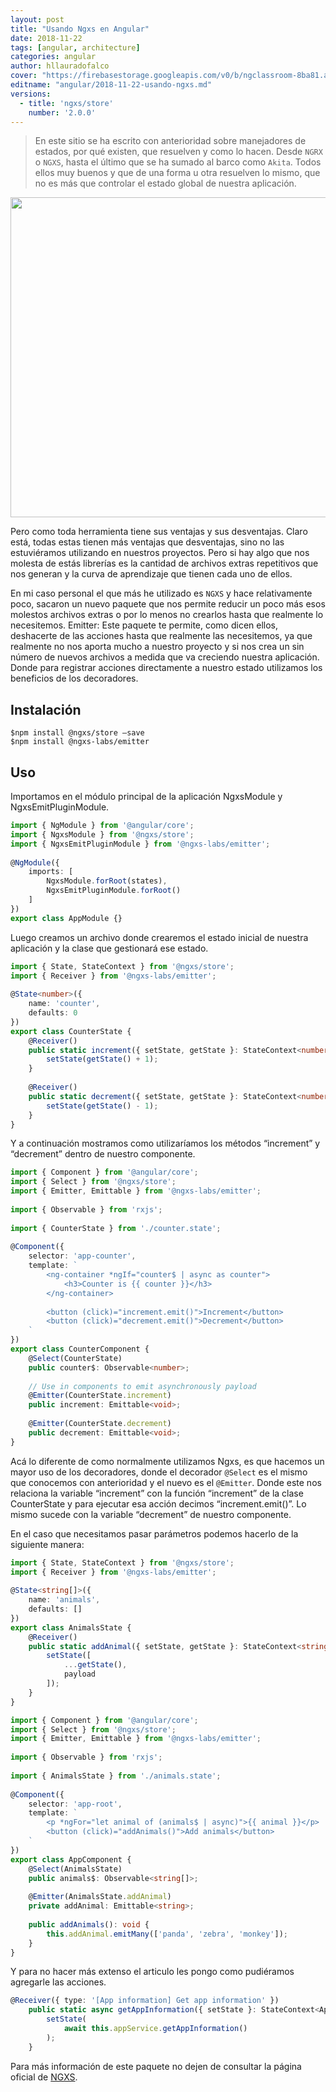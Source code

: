 ```yaml
---
layout: post
title: "Usando Ngxs en Angular"
date: 2018-11-22
tags: [angular, architecture]
categories: angular
author: hllauradofalco
cover: "https://firebasestorage.googleapis.com/v0/b/ngclassroom-8ba81.appspot.com/o/posts%2F2018-11-22-usando-ngxs%2Fcover.png?alt=media&token=a0243de8-2e35-44a7-b305-9d66fce9c037"
editname: "angular/2018-11-22-usando-ngxs.md"
versions:
  - title: 'ngxs/store'
    number: '2.0.0'
---
```

> En este sitio se ha escrito con anterioridad sobre manejadores de estados, por qué existen, que resuelven y como lo hacen. Desde `NGRX` o `NGXS`, hasta el último que se ha sumado al barco como `Akita`. Todos ellos muy buenos  y que de una forma u otra resuelven lo mismo, que no es más que controlar el estado global de nuestra aplicación.

<img width="1024" height="512" class="responsive" src="https://firebasestorage.googleapis.com/v0/b/ngclassroom-8ba81.appspot.com/o/posts%2F2018-11-22-usando-ngxs%2Fcover.png?alt=media&token=a0243de8-2e35-44a7-b305-9d66fce9c037"> 

 

Pero como toda herramienta tiene sus ventajas y sus desventajas. Claro está, todas estas tienen más ventajas que desventajas, sino no las estuviéramos utilizando en nuestros proyectos. Pero si hay algo que nos molesta de estás librerías es la cantidad de archivos extras repetitivos que nos generan y la curva de aprendizaje que tienen cada uno de ellos. 

En mi caso personal el que más he utilizado es `NGXS` y hace relativamente poco, sacaron un nuevo paquete que nos permite reducir un poco más esos molestos archivos extras o por lo menos no crearlos hasta que realmente lo necesitemos.
Emitter: Este paquete te permite, como dicen ellos, deshacerte de las acciones hasta que realmente las necesitemos, ya que realmente no nos aporta mucho a nuestro proyecto y si nos crea un sin número de nuevos archivos a medida que va creciendo nuestra aplicación. Donde para registrar acciones directamente a nuestro estado utilizamos los beneficios de los decoradores.

## Instalación

````
$npm install @ngxs/store –save
$npm install @ngxs-labs/emitter
````



## Uso

Importamos en el módulo principal de la aplicación NgxsModule y NgxsEmitPluginModule.

```ts
import { NgModule } from '@angular/core';
import { NgxsModule } from '@ngxs/store';
import { NgxsEmitPluginModule } from '@ngxs-labs/emitter';
​
@NgModule({
    imports: [
        NgxsModule.forRoot(states),
        NgxsEmitPluginModule.forRoot()
    ]
})
export class AppModule {}
```

Luego creamos un archivo donde crearemos el estado inicial de nuestra aplicación y la clase que gestionará ese estado.

```ts
import { State, StateContext } from '@ngxs/store';
import { Receiver } from '@ngxs-labs/emitter';
​
@State<number>({
    name: 'counter',
    defaults: 0
})
export class CounterState {
    @Receiver()
    public static increment({ setState, getState }: StateContext<number>) {
        setState(getState() + 1);
    }
​
    @Receiver()
    public static decrement({ setState, getState }: StateContext<number>) {
        setState(getState() - 1);
    }
}
```

Y a continuación mostramos como utilizaríamos los métodos “increment” y “decrement” dentro de nuestro componente.

```ts
import { Component } from '@angular/core';
import { Select } from '@ngxs/store';
import { Emitter, Emittable } from '@ngxs-labs/emitter';
​
import { Observable } from 'rxjs';
​
import { CounterState } from './counter.state';
​
@Component({
    selector: 'app-counter',
    template: `
        <ng-container *ngIf="counter$ | async as counter">
            <h3>Counter is {{ counter }}</h3>
        </ng-container>
​
        <button (click)="increment.emit()">Increment</button>
        <button (click)="decrement.emit()">Decrement</button>
    `
})
export class CounterComponent {
    @Select(CounterState)
    public counter$: Observable<number>;
​
    // Use in components to emit asynchronously payload
    @Emitter(CounterState.increment)
    public increment: Emittable<void>;
​
    @Emitter(CounterState.decrement)
    public decrement: Emittable<void>;
}
```

Acá lo diferente de como normalmente utilizamos Ngxs, es que hacemos un mayor uso de los decoradores, donde el decorador `@Select` es el mismo que conocemos con anterioridad y el nuevo es el `@Emitter`. Donde este nos relaciona la variable “increment” con la función “increment” de la clase CounterState y para ejecutar esa acción decimos “increment.emit()”. Lo mismo sucede con la variable “decrement” de nuestro componente. 

En el caso que necesitamos pasar parámetros podemos hacerlo de la siguiente manera:

```ts
import { State, StateContext } from '@ngxs/store';
import { Receiver } from '@ngxs-labs/emitter';
​
@State<string[]>({
    name: 'animals',
    defaults: []
})
export class AnimalsState {
    @Receiver()
    public static addAnimal({ setState, getState }: StateContext<string[]>, { payload }: EmitterAction<string>) {
        setState([
            ...getState(),
            payload
        ]);
    }
}

import { Component } from '@angular/core';
import { Select } from '@ngxs/store';
import { Emitter, Emittable } from '@ngxs-labs/emitter';
​
import { Observable } from 'rxjs';
​
import { AnimalsState } from './animals.state';
​
@Component({
    selector: 'app-root',
    template: `
        <p *ngFor="let animal of (animals$ | async)">{{ animal }}</p>
        <button (click)="addAnimals()">Add animals</button>
    `
})
export class AppComponent {
    @Select(AnimalsState)
    public animals$: Observable<string[]>;
​
    @Emitter(AnimalsState.addAnimal)
    private addAnimal: Emittable<string>;
​
    public addAnimals(): void {
        this.addAnimal.emitMany(['panda', 'zebra', 'monkey']);
    }
}
```

Y para no hacer más extenso el articulo les pongo como pudiéramos agregarle las acciones.

```ts
@Receiver({ type: '[App information] Get app information' })
    public static async getAppInformation({ setState }: StateContext<AppInformationStateModel>) {
        setState(
            await this.appService.getAppInformation()
        );
    }
```

Para más información de este paquete no dejen de consultar la página oficial de [NGXS](https://ngxs.gitbook.io/ngxs).